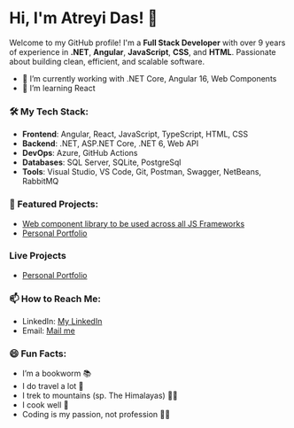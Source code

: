 # Hi, I'm Atreyi Das! 👋

Welcome to my GitHub profile! I'm a **Full Stack Developer** with over 9 years of experience in **.NET**, **Angular**, **JavaScript**, **CSS**, and **HTML**. Passionate about building clean, efficient, and scalable software.

- 🔭 I’m currently working with .NET Core, Angular 16, Web Components
- 🌱 I’m learning React

### 🛠️ My Tech Stack:
- **Frontend**: Angular, React, JavaScript, TypeScript, HTML, CSS
- **Backend**: .NET, ASP.NET Core, .NET 6, Web API
- **DevOps**: Azure, GitHub Actions
- **Databases**: SQL Server, SQLite, PostgreSql
- **Tools**: Visual Studio, VS Code, Git, Postman, Swagger, NetBeans, RabbitMQ

### 🌟 Featured Projects:
- [Web component library to be used across all JS Frameworks](https://github.com/atreyidas93/nomad-ui-lib)
- [Personal Portfolio](https://github.com/atreyidas93/pixel-and-logic)

### Live Projects
- [Personal Portfolio](https://atreyidas93.github.io/pixel-and-logic/)

### 📫 How to Reach Me:
- LinkedIn: [My LinkedIn](https://www.linkedin.com/in/atreyi-das-008578110/)
- Email: [Mail me](mailto:atreyi.das1993@gmail.com)


### 😄 Fun Facts:
- I’m a bookworm 📚
- I do travel a lot 🚓
- I trek to mountains (sp. The Himalayas) 🚶‍♀️
- I cook well 🍳
- Coding is my passion, not profession 👩‍💻
